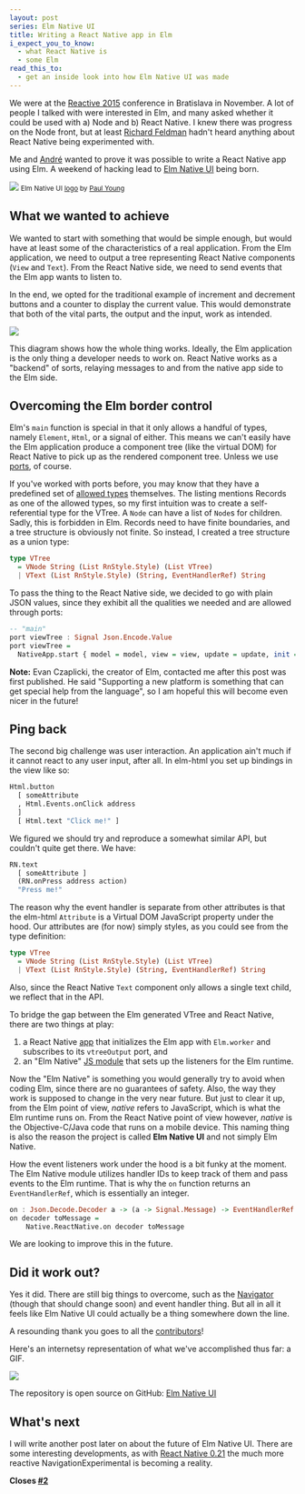 ```yaml
---
layout: post
series: Elm Native UI
title: Writing a React Native app in Elm
i_expect_you_to_know:
  - what React Native is
  - some Elm
read_this_to:
  - get an inside look into how Elm Native UI was made
---
```


We were at the [Reactive 2015](https://reactive2015.com/) conference in Bratislava in November. A lot of people I talked with were interested in Elm, and many asked whether it could be used with a) Node and b) React Native. I knew there was progress on the Node front, but at least [Richard Feldman](https://twitter.com/rtfeldman) hadn't heard anything about React Native being experimented with.

Me and [André](http://staltz.com/) wanted to prove it was possible to write a React Native app using Elm. A weekend of hacking lead to [Elm Native UI](https://github.com/elm-native-ui/elm-native-ui) being born.

[![](/img/elm-native-dribbble.png)](https://github.com/elm-native-ui/elm-native-ui)
<small class="caption">Elm Native UI [logo](https://dribbble.com/shots/2383347-Elm-Native-logo) by [Paul Young](http://paulyoung.me/)</small>


## What we wanted to achieve

We wanted to start with something that would be simple enough, but would have at least some of the characteristics of a real application. From the Elm application, we need to output a tree representing React Native components (`View` and `Text`). From the React Native side, we need to send events that the Elm app wants to listen to.

In the end, we opted for the traditional example of increment and decrement buttons and a counter to display the current value. This would demonstrate that both of the vital parts, the output and the input, work as intended.

![](/img/rn-elm-2.png)

This diagram shows how the whole thing works. Ideally, the Elm application is the only thing a developer needs to work on. React Native works as a "backend" of sorts, relaying messages to and from the native app side to the Elm side.


## Overcoming the Elm border control

Elm's `main` function is special in that it only allows a handful of types, namely `Element`, `Html`, or a signal of either. This means we can't easily have the Elm application produce a component tree (like the virtual DOM) for React Native to pick up as the rendered component tree. Unless we use [ports](http://elm-lang.org/guide/interop#ports), of course.

If you've worked with ports before, you may know that they have a predefined set of [allowed types](http://elm-lang.org/guide/interop#customs-and-border-protection) themselves. The listing mentions Records as one of the allowed types, so my first intuition was to create a self-referential type for the VTree. A `Node` can have a list of `Node`s for children. Sadly, this is forbidden in Elm. Records need to have finite boundaries, and a tree structure is obviously not finite. So instead, I created a tree structure as a union type:

```haskell
type VTree
  = VNode String (List RnStyle.Style) (List VTree)
  | VText (List RnStyle.Style) (String, EventHandlerRef) String
```

To pass the thing to the React Native side, we decided to go with plain JSON values, since they exhibit all the qualities we needed and are allowed through ports:

```haskell
-- "main"
port viewTree : Signal Json.Encode.Value
port viewTree =
  NativeApp.start { model = model, view = view, update = update, init = init }
```

**Note:** Evan Czaplicki, the creator of Elm, contacted me after this post was first published. He said "Supporting a new platform is something that can get special help from the language", so I am hopeful this will become even nicer in the future!


## Ping back

The second big challenge was user interaction. An application ain't much if it cannot react to any user input, after all. In elm-html you set up bindings in the view like so:

```haskell
Html.button
  [ someAttribute
  , Html.Events.onClick address
  ]
  [ Html.text "Click me!" ]
```

We figured we should try and reproduce a somewhat similar API, but couldn't quite get there. We have:

```haskell
RN.text
  [ someAttribute ]
  (RN.onPress address action)
  "Press me!"
```

The reason why the event handler is separate from other attributes is that the elm-html `Attribute` is a Virtual DOM JavaScript property under the hood. Our attributes are (for now) simply styles, as you could see from the type definition:

```haskell
type VTree
  = VNode String (List RnStyle.Style) (List VTree)
  | VText (List RnStyle.Style) (String, EventHandlerRef) String
```

Also, since the React Native `Text` component only allows a single text child, we reflect that in the API.

To bridge the gap between the Elm generated VTree and React Native, there are two things at play:

1) a React Native [app](https://github.com/elm-native-ui/elm-native-ui/blob/master/index.ios.js) that initializes the Elm app with `Elm.worker` and subscribes to its `vtreeOutput` port, and<br>
2) an "Elm Native" [JS module](https://github.com/elm-native-ui/elm-native-ui/blob/master/ReactNative/Native/ReactNative.js) that sets up the listeners for the Elm runtime.

Now the "Elm Native" is something you would generally try to avoid when coding Elm, since there are no guarantees of safety. Also, the way they work is supposed to change in the very near future. But just to clear it up, from the Elm point of view, _native_ refers to JavaScript, which is what the Elm runtime runs on. From the React Native point of view however, _native_ is the Objective-C/Java code that runs on a mobile device. This naming thing is also the reason the project is called **Elm Native UI** and not simply Elm Native.

How the event listeners work under the hood is a bit funky at the moment. The Elm Native module utilizes handler IDs to keep track of them and pass events to the Elm runtime. That is why the `on` function returns an `EventHandlerRef`, which is essentially an integer.

```haskell
on : Json.Decode.Decoder a -> (a -> Signal.Message) -> EventHandlerRef
on decoder toMessage =
    Native.ReactNative.on decoder toMessage
```

We are looking to improve this in the future.


## Did it work out?

Yes it did. There are still big things to overcome, such as the [Navigator](https://facebook.github.io/react-native/docs/navigator.html#content) (though that should change soon) and event handler thing. But all in all it feels like Elm Native UI could actually be a thing somewhere down the line.

A resounding thank you goes to all the [contributors](https://github.com/elm-native-ui/elm-native-ui/graphs/contributors)!

Here's an internetsy representation of what we've accomplished thus far: a GIF.

![](/img/elm-native-ui-capture.gif)

The repository is open source on GitHub: [Elm Native UI](https://github.com/elm-native-ui/elm-native-ui/)


## What's next

I will write another post later on about the future of Elm Native UI. There are some interesting developments, as with [React Native 0.21](https://github.com/facebook/react-native/releases/tag/v0.21.0-rc) the much more reactive NavigationExperimental is becoming a reality.


**Closes [#2](https://github.com/elm-native-ui/elm-native-ui/issues/2)**
